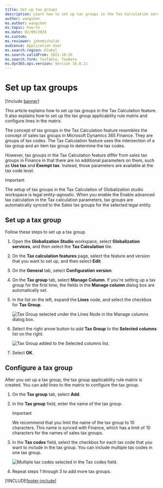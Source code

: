 ```yaml
---
title: Set up tax groups
description: Learn how to set up tax groups in the Tax Calculation service, including step-by-step processes for setting up tax groups and configuring a tax group.
author: wangchen
ms.author: wangchen
ms.topic: how-to 
ms.date: 02/09/2024 
ms.custom:
ms.reviewer: johnmichalak 
audience: Application User
ms.search.region: Global
ms.search.validFrom: 2021-10-26
ms.search.form: TaxTable, TaxData   
ms.dyn365.ops.version: Version 10.0.21 
---
```


# Set up tax groups

[!include [banner](../../includes/banner.md)]

This article explains how to set up tax groups in the Tax Calculation feature. It also explains how to set up the tax group applicability rule matrix and configure lines in the matrix.

The concept of tax groups in the Tax Calculation feature resembles the concept of sales tax groups in Microsoft Dynamics 365 Finance. They are groups of tax codes. The Tax Calculation feature uses the intersection of a tax group and an item tax group to determine the tax codes.

However, tax groups in the Tax Calculation feature differ from sales tax groups in Finance in that there are no additional parameters on them, such as **Use tax** and **Exempt tax**. Instead, those parameters are available at the tax code level.

> [!IMPORTANT]
> The setup of tax groups in the Tax Calculation of Globalization studio workspace is legal entity–agnostic. When you enable the Enable advanced tax calculation in the Tax calculation parameters, tax groups are automatically synced to the Sales tax groups for the selected legal entity.

## Set up a tax group

Follow these steps to set up a tax group.

1. Open the **Globalization Studio** workspace, select **Globalization services**, and then select the **Tax Calculation** tile.
2. On the **Tax calculation features** page, select the feature and version that you want to set up, and then select **Edit**.
3. On the **General** tab, select **Configuration version**.
4. On the **Tax group** tab, select **Manage Column**. If you're setting up a tax group for the first time, the fields in the **Manage column** dialog box are automatically set.
5. In the list on the left, expand the **Lines** node, and select the checkbox for **Tax Group**.

    ![Tax Group selected under the Lines Node in the Manage columns dialog box.](../media/select-tax-group.png)

6. Select the right arrow button to add **Tax Group** to the **Selected columns** list on the right.

    ![Tax Group added to the Selected columns list.](../media/add-tax-group.png)

7. Select **OK**.

## Configure a tax group

After you set up a tax group, the tax group applicability rule matrix is created. You can add lines to the matrix to configure the tax group.

1. On the **Tax group** tab, select **Add**.
2. In the **Tax group** field, enter the name of the tax group.

    > [!IMPORTANT]
    > We recommend that you limit the name of the tax group to 10 characters. This name is synced with Finance, which has a limit of 10 characters for the names of sales tax groups.

3. In the **Tax codes** field, select the checkbox for each tax code that you want to include in the tax group. You can include multiple tax codes in one tax group.

    ![Multiple tax codes selected in the Tax codes field.](../media/multiple-tax-codes-selection.png)

4. Repeat steps 1 through 3 to add more tax groups.

[!INCLUDE[footer-include](../../../includes/footer-banner.md)]
